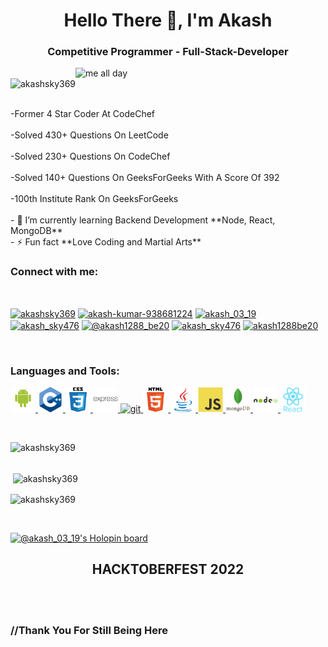<h1 align="center">Hello There 👋, I'm Akash</h1>
<h3 align="center">Competitive Programmer - Full-Stack-Developer</h3>


<img align = "right" alt ="me all day" width = "400" src = "https://www.bing.com/th/id/OGC.b8621d221ed49bf3bf0abcb7e7efee87?pid=1.7&rurl=https%3a%2f%2fcdn.dribbble.com%2fusers%2f1019864%2fscreenshots%2f3079099%2fcodeloop.gif&ehk=1pUq2QV7aTpjkq3DC6ewAWbipixbWFCWbd4Wso5U3WE%3d">
<p align="left"> <img src="https://komarev.com/ghpvc/?username=akashsky369&label=Profile%20views&color=0e75b6&style=flat" alt="akashsky369" /> </p>
<br>
-Former 4 Star Coder At CodeChef
<br><br>
-Solved 430+ Questions On LeetCode
<br><br>
-Solved 230+ Questions On CodeChef
<br><br>
-Solved 140+ Questions On GeeksForGeeks With A Score Of 392
<br><br>
-100th Institute Rank On GeeksForGeeks
<br><br>
- 🌱 I’m currently learning Backend Development **Node, React, MongoDB**

<br>
- ⚡ Fun fact **Love Coding and Martial Arts**

<br>
<!-- BLOG-POST-LIST:START -->
<!-- BLOG-POST-LIST:END -->

<h3 align="left">Connect with me:</h3>
<br>
<p align="left">
<a href="https://dev.to/akashsky369" target="blank"><img align="center" src="https://raw.githubusercontent.com/rahuldkjain/github-profile-readme-generator/master/src/images/icons/Social/devto.svg" alt="akashsky369" height="30" width="40" /></a>
<a href="https://linkedin.com/in/akash-kumar-938681224" target="blank"><img align="center" src="https://raw.githubusercontent.com/rahuldkjain/github-profile-readme-generator/master/src/images/icons/Social/linked-in-alt.svg" alt="akash-kumar-938681224" height="30" width="40" /></a>
<a href="https://instagram.com/akash_03_19" target="blank"><img align="center" src="https://raw.githubusercontent.com/rahuldkjain/github-profile-readme-generator/master/src/images/icons/Social/instagram.svg" alt="akash_03_19" height="30" width="40" /></a>
<a href="https://www.codechef.com/users/akash_sky476" target="blank"><img align="center" src="https://cdn.jsdelivr.net/npm/simple-icons@3.1.0/icons/codechef.svg" alt="akash_sky476" height="30" width="40" /></a>
<a href="https://www.hackerrank.com/@akash1288_be20" target="blank"><img align="center" src="https://raw.githubusercontent.com/rahuldkjain/github-profile-readme-generator/master/src/images/icons/Social/hackerrank.svg" alt="@akash1288_be20" height="30" width="40" /></a>
<a href="https://www.leetcode.com/akash_sky476" target="blank"><img align="center" src="https://raw.githubusercontent.com/rahuldkjain/github-profile-readme-generator/master/src/images/icons/Social/leet-code.svg" alt="akash_sky476" height="30" width="40" /></a>
<a href="https://auth.geeksforgeeks.org/user/akash1288be20" target="blank"><img align="center" src="https://raw.githubusercontent.com/rahuldkjain/github-profile-readme-generator/master/src/images/icons/Social/geeks-for-geeks.svg" alt="akash1288be20" height="30" width="40" /></a>
</p>

<br>
<h3 align="left">Languages and Tools:</h3>
<p align="left"> <a href="https://developer.android.com" target="_blank" rel="noreferrer"> <img src="https://raw.githubusercontent.com/devicons/devicon/master/icons/android/android-original-wordmark.svg" alt="android" width="40" height="40"/> </a> <a href="https://www.w3schools.com/cpp/" target="_blank" rel="noreferrer"> <img src="https://raw.githubusercontent.com/devicons/devicon/master/icons/cplusplus/cplusplus-original.svg" alt="cplusplus" width="40" height="40"/> </a> <a href="https://www.w3schools.com/css/" target="_blank" rel="noreferrer"> <img src="https://raw.githubusercontent.com/devicons/devicon/master/icons/css3/css3-original-wordmark.svg" alt="css3" width="40" height="40"/> </a> <a href="https://expressjs.com" target="_blank" rel="noreferrer"> <img src="https://raw.githubusercontent.com/devicons/devicon/master/icons/express/express-original-wordmark.svg" alt="express" width="40" height="40"/> </a> <a href="https://git-scm.com/" target="_blank" rel="noreferrer"> <img src="https://www.vectorlogo.zone/logos/git-scm/git-scm-icon.svg" alt="git" width="40" height="40"/> </a> <a href="https://www.w3.org/html/" target="_blank" rel="noreferrer"> <img src="https://raw.githubusercontent.com/devicons/devicon/master/icons/html5/html5-original-wordmark.svg" alt="html5" width="40" height="40"/> </a> <a href="https://www.java.com" target="_blank" rel="noreferrer"> <img src="https://raw.githubusercontent.com/devicons/devicon/master/icons/java/java-original.svg" alt="java" width="40" height="40"/> </a> <a href="https://developer.mozilla.org/en-US/docs/Web/JavaScript" target="_blank" rel="noreferrer"> <img src="https://raw.githubusercontent.com/devicons/devicon/master/icons/javascript/javascript-original.svg" alt="javascript" width="40" height="40"/> </a> <a href="https://www.mongodb.com/" target="_blank" rel="noreferrer"> <img src="https://raw.githubusercontent.com/devicons/devicon/master/icons/mongodb/mongodb-original-wordmark.svg" alt="mongodb" width="40" height="40"/> </a> <a href="https://nodejs.org" target="_blank" rel="noreferrer"> <img src="https://raw.githubusercontent.com/devicons/devicon/master/icons/nodejs/nodejs-original-wordmark.svg" alt="nodejs" width="40" height="40"/> </a> <a href="https://reactjs.org/" target="_blank" rel="noreferrer">
  <img src="https://raw.githubusercontent.com/devicons/devicon/master/icons/react/react-original-wordmark.svg" alt="react" width="40" height="40"/> </a> </p>
<br>
<p><img align="left" src="https://github-readme-stats.vercel.app/api/top-langs?username=akashsky369&show_icons=true&locale=en&layout=compact" alt="akashsky369" /></p>
<br>
<br>
<p>&nbsp;<img align="center" src="https://github-readme-stats.vercel.app/api?username=akashsky369&show_icons=true&locale=en" alt="akashsky369" /></p>
<p><img align="center" src="https://github-readme-streak-stats.herokuapp.com/?user=akashsky369&" alt="akashsky369" /></p>


<br>

[![@akash_03_19's Holopin board](https://holopin.me/akash_03_19)](https://holopin.io/@akash_03_19)
<h2 align="center">HACKTOBERFEST 2022 </h2><br><br>
<h3>//Thank You For Still Being Here</h3>
